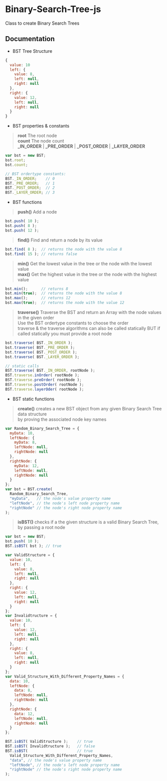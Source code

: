 # Binary-Search-Tree-js

Class to create Binary Search Trees

## Documentation

- BST Tree Structure
```js
{
  value: 10
  left: {
    value: 8,
    left: null,
    right: null
  },
  right: {
    value: 12,
    left: null,
    right: null
  }
}
```

- BST properties & constants
> **root** The root node  
> **count** The node count  
> **_IN_ORDER** | **_PRE_ORDER** | **_POST_ORDER** | **_LAYER_ORDER**
```js
var bst = new BST;
bst.root;
bst.count;

// BST ordertype constants:
BST._IN_ORDER;    // 0
BST._PRE_ORDER;   // 1
BST._POST_ORDER;  // 2
BST._LAYER_ORDER; // 3
```

- BST functions
> **push()** Add a node
```js
bst.push( 10 );
bst.push( 8 );
bst.push( 12 );
```
> **find()** Find and return a node by its value
```js
bst.find( 8 );  // returns the node with the value 8
bst.find( 15 ); // returns false
```
> **min()** Get the lowest value in the tree or the node with the lowest value  
> **max()** Get the highest value in the tree or the node with the highest value
```js
bst.min();      // returns 8
bst.min(true);  // returns the node with the value 8
bst.max();      // returns 12
bst.max(true);  // returns the node with the value 12
```
> **traverse()** Traverse the BST and return an Array with the node values in the given order  
> Use the BST ordertype constants to choose the order  
>  traverse & the traverse algorithms can also be called statically
>  BUT if called statically you must provide a root node
```js
bst.traverse( BST._IN_ORDER );
bst.traverse( BST._PRE_ORDER );
bst.traverse( BST._POST_ORDER );
bst.traverse( BST._LAYER_ORDER );

// static calls
BST.traverse( BST._IN_ORDER, rootNode );
BST.traverse.inOrder( rootNode );
BST.traverse.preOrder( rootNode );
BST.traverse.postOrder( rootNode );
BST.traverse.layerOder( rootNode );
```

- BST static functions
> **create()** creates a new BST object from any given Binary Search Tree data structure  
> by proving the associated node key names
```js
var Random_Binary_Search_Tree = {
  myData: 10,
  leftNode: {
    myData: 8,
    leftNode: null,
    rightNode: null
  },
  rightNode: {
    myData: 12,
    leftNode: null,
    rightNode: null
  }
};
var bst = BST.create(
  Random_Binary_Search_Tree,
  "myData",   // the node's value property name
  "leftNode", // the node's left node property name
  "rightNode" // the node's right node property name
);
```
> **isBST()** checks if a the given structure is a valid Binary Search Tree, by passing a root node
```js
var bst = new BST;
bst.push( 10 );
BST.isBST( bst ); // true

var ValidStructure = {
  value: 10,
  left: {
    value: 8,
    left: null,
    right: null
  },
  right: {
    value: 12,
    left: null,
    right: null
  }
};
var Invalidtructure = {
  value: 10,
  left: {
    value: 12,
    left: null,
    right: null
  },
  right: {
    value: 8,
    left: null,
    right: null
  }
};
var Valid_Structure_With_Different_Property_Names = {
  data: 10,
  leftNode: {
    data: 8,
    leftNode: null,
    rightNode: null
  },
  rightNode: {
    data: 12,
    leftNode: null,
    rightNode: null
  }
};

BST.isBST( ValidStructure );    // true
BST.isBST( Invalidtructure );   // false
BST.isBST(                      // true
  Valid_Structure_With_Different_Property_Names,
  "data", // the node's value property name
  "leftNode", // the node's left node property name
  "rightNode" // the node's right node property name
);
```
